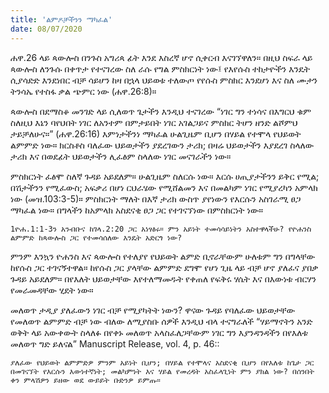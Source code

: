 ```yaml
---
title: 'ልምዶቻችንን ማካፈል'
date: 08/07/2020
---
```


ሐዋ.26 ላይ ጳውሎስ በንጉስ አግሪጳ ፊት እንደ እስረኛ ሆኖ ሲቀርብ እናገኘዋለን። በዚህ ስፍራ ላይ ጳውሎስ ለንጉሱ በቀጥታ የተናገረው ስለ ራሱ የግል ምስክርነት ነው፤ የእየሱስ ተከታዮችን እንዴት ሲያሳድድ እንደነበር ብቻ ሳይሆን ከዛ በኋላ ህይወቱ ተለውጦ የየሱስ ምስክር እንደሆነ እና ስለ ሙታን ትንሳኤ የተስፋ ቃል ጭምር ነው (ሐዋ.26:8)።

ጳውሎስ በደማስቆ መንገድ ላይ ሲለወጥ ጌታችን እንዲህ ተናገረው “ነገር ግን ተነሳና በእግርህ ቁም ስለዚህ እኔን ባየህበት ነገር ለአንተም በምታይበት ነገር አገልጋይና ምስክር ትሆን ዘንድ ልሾምህ ታይቻለሁና።” (ሐዋ.26:16) እምነታችንነ ማካፈል ሁልጊዜም ቢሆን በሃይል የተሞላ የህይወት ልምምድ ነው። ክርስቶስ ባለፈው ህይወታችን ያደረገውን ታሪክ; በዛሬ ህይወታችን እያደረገ ስላለው ታሪክ እና በወደፊት ህይወታችን ሊፈፅም ስላለው ነገር መናገራችን ነው።

ምስክርነት ፈፅሞ ስለኛ ጉዳይ አይደለም። ሁልጊዜም ስለርሱ ነው። እርሱ ሀጢያታችንን ይቅር የሚል; በሽታችንን የሚፈውስ; አፍቃሪ በሆነ ርህራሄው የሚሸልመን እና በመልካም ነገር የሚያረካን አምላክ ነው (መዝ.103:3-5)። ምስክርነት ማለት በእኛ ታሪክ ውስጥ ያየነውን የእርሱን አስገራሚ ፀጋ ማካፈል ነው። በግላችን ከአምላክ አስደናቂ ፀጋ ጋር የተገናኘነው በምስክርነት ነው።

`1ዮሐ.1:1-3ን አንብቡና ከገላ.2:20 ጋር አነፃፅሩ። ምን አይነት ተመሳሳይነትን አስተዋላችሁ? የዮሐንስ ልምምድ ከጳውሎስ ጋር የተመሳሰለው እንዴት አድርጎ ነው?`

ምንም እንኳን ዮሐንስ እና ጳውሎስ የተለያየ የህይወት ልምድ ቢኖራቸውም ሁለቱም ግን በግላቸው ከየሱስ ጋር ተገናኝተዋል። ከየሱስ ጋር ያላቸው ልምምድ ደግሞ     የሆነ ጊዜ ላይ ብቻ ሆኖ ያለፈና ያበቃ ጉዳይ አይደለም። በየእለት ህይወታቸው እየተለማመዱት የቀጠለ የፍቅሩ ሃሴት እና በእውነቱ ብርሃን የመራመዳቸው ሂደት ነው።

መለወጥ ታዲያ ያለፈውን ነገር ብቻ የሚያካትት ነውን? ዋናው ጉዳይ የባለፈው ህይወታቸው የመለወጥ ልምምድ ብቻ ነው ብለው ለሚያስቡ ሰዎች እንዲህ ብላ ተናግራለች “ሃይማኖትን አንድ ወቅት ላይ አውቀውት ስላለፉ በየቀኑ መለወጥ አላስፈለጋቸውም ነገር ግን እያንዳንዳችን በየእለቱ መለወጥ ግድ ይለናል” Manuscript Release, vol. 4, p. 46::

`ያለፈው የህይወት ልምምድዎ ምንም አይነት ቢሆን; በሃይል የተሞላና አስደናቂ ቢሆን በየእለቱ ከጌታ ጋር በመገናኘት የእርሱን እውነተኛነት; መልካምነት እና ሃይል የመረዳት አስፈላጊነት ምን ያክል ነው? በሰንበት ቀን ምላሽዎን ይዘው ወደ ውይይት ቡድንዎ ይምጡ።`